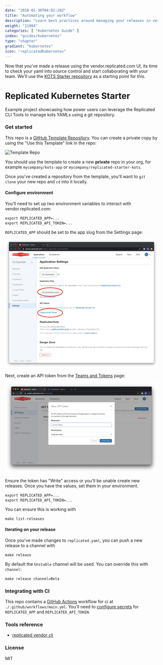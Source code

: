 ```yaml
---
date: "2018-01-30T04:02:20Z"
title: "Automating your workflow"
description: "Learn best practices around managing your releases in version control to enable collaboration and automation."
weight: "11004"
categories: [ "Kubernetes Guide" ]
index: "guides/kubernetes"
type: "chapter"
gradient: "kubernetes"
icon: "replicatedKubernetes"
---
```


Now that you've made a release using the vendor.replicated.com UI, its time to check your yaml into source control and start collaborating with your team. We'll use the
[KOTS Starter repository](https://github.com/replicatedhq/replicated-starter-kots/) as a starting point for this.


Replicated Kubernetes Starter
==================

Example project showcasing how power users can leverage the Replicated CLI Tools to manage kots YAMLs using a git repository.

### Get started

This repo is a [GitHub Template Repository](https://help.github.com/en/articles/creating-a-repository-from-a-template). You can create a private copy by using the "Use this Template" link in the repo:

![Template Repo](https://help.github.com/assets/images/help/repository/use-this-template-button.png)

You should use the template to create a new **private** repo in your org, for example `mycompany/kots-app` or `mycompany/replicated-starter-kots`.

Once you've created a repository from the template, you'll want to `git clone` your new repo and `cd` into it locally.

#### Configure environment

You'll need to set up two environment variables to interact with vendor.replicated.com:

```shell
export REPLICATED_APP=...
export REPLICATED_API_TOKEN=...
```

`REPLICATED_APP` should be set to the app slug from the Settings page:

![Replicated App](https://github.com/replicatedhq/replicated-starter-kots/raw/master/doc/REPLICATED_APP.png)



Next, create an API token from the [Teams and Tokens](https://vendor.replicated.com/team/tokens) page:

![Replicated App](https://github.com/replicatedhq/replicated-starter-kots/raw/master/doc/REPLICATED_API_TOKEN.png)



Ensure the token has "Write" access or you'll be unable create new releases. Once you have the values,
set them in your environment.

```shell
export REPLICATED_APP=...
export REPLICATED_API_TOKEN=...
```

You can ensure this is working with

```shell
make list-releases
```

#### Iterating on your release

Once you've made changes to `replicated.yaml`, you can push a new release to a channel with

```shell
make release
```

By default the `Unstable` channel will be used. You can override this with `channel`:

```shell
make release channel=Beta
```

### Integrating with CI

This repo contains a [GitHub Actions](https://help.github.com/en/github/automating-your-workflow-with-github-actions/about-github-actions) workflow for ci at `./.github/workflows/main.yml`. You'll need to [configure secrets](https://help.github.com/en/github/automating-your-workflow-with-github-actions/virtual-environments-for-github-actions#creating-and-using-secrets-encrypted-variables) for `REPLICATED_APP` and `REPLICATED_API_TOKEN`.

### Tools reference

- [replicated vendor cli](https://github.com/replicatedhq/replicated)

### License

MIT
